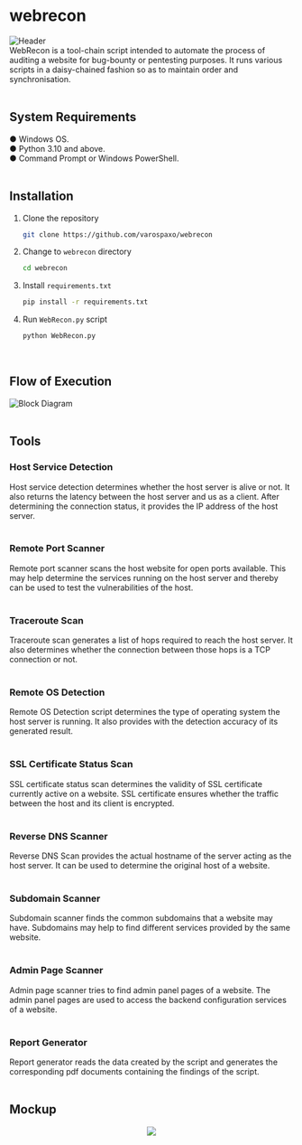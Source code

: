 # webrecon
![Header](https://github.com/varospaxo/webrecon/assets/64273563/678eadd7-c216-4101-9056-e431ac860b21)</br>
WebRecon is a tool-chain script intended to automate the process of auditing a website for bug-bounty or pentesting purposes. It runs various scripts in a daisy-chained fashion so as to maintain order and synchronisation.</br></br>
## System Requirements
&#9679; Windows OS.</br>
&#9679; Python 3.10 and above.</br>
&#9679; Command Prompt or Windows PowerShell.</br></br>
## Installation
1. Clone the repository
   ```sh
   git clone https://github.com/varospaxo/webrecon
   ```
2. Change to `webrecon` directory
   ```sh
   cd webrecon
   ```
3. Install `requirements.txt`
   ```sh
   pip install -r requirements.txt
   ```
5. Run `WebRecon.py` script
   ```sh
   python WebRecon.py
   ```
   </br>
## Flow of Execution
![Block Diagram](https://github.com/varospaxo/webrecon/assets/64273563/1af53da6-44a2-4b4e-b243-7d2affa238a3)
</br></br>

## Tools
### Host Service Detection
<!---![3](https://github.com/varospaxo/webrecon/assets/64273563/f668f569-5899-4c30-87ed-008f0464f85b)</br>-->
Host service detection determines whether the host server is alive or not. It also returns the latency between the host server and us as a client. After determining the connection status, it provides the IP address of the host server.</br></br>

### Remote Port Scanner
<!---![PortScanner](https://github.com/varospaxo/webrecon/assets/64273563/752e6e34-3708-490d-93a6-08f258572a5c)</br>-->
Remote port scanner scans the host website for open ports available. This may help determine the services running on the host server and thereby can be used to test the vulnerabilities of the host.</br></br>

### Traceroute Scan
<!---![5](https://github.com/varospaxo/webrecon/assets/64273563/1e3b8326-e543-40ff-abe6-7da8e4627b35)</br>-->
Traceroute scan generates a list of hops required to reach the host server. It also determines whether the connection between those hops is a TCP connection or not.</br></br>

### Remote OS Detection
<!---![6](https://github.com/varospaxo/webrecon/assets/64273563/e6e8f686-efdb-44c6-b87e-d8d4cd05edcd)</br>-->
Remote OS Detection script determines the type of operating system the host server is running. It also provides with the detection accuracy of its generated result.</br></br>

### SSL Certificate Status Scan
<!---![7](https://github.com/varospaxo/webrecon/assets/64273563/6e1a2af0-a2f9-4bf3-bfa6-a94c9fbf23f5)</br>-->
SSL certificate status scan determines the validity of SSL certificate currently active on a website. SSL certificate ensures whether the traffic between the host and its client is encrypted.</br></br>

### Reverse DNS Scanner
<!---![8](https://github.com/varospaxo/webrecon/assets/64273563/6701b788-a5b8-485d-bb0e-8173742cb926)</br>-->
Reverse DNS Scan provides the actual hostname of the server acting as the host server. It can be used to determine the original host of a website.</br></br>

### Subdomain Scanner
<!---![9](https://github.com/varospaxo/webrecon/assets/64273563/a9297f63-cf25-4977-958a-ce309bf0d8ef)</br>-->
Subdomain scanner finds the common subdomains that a website may have. Subdomains may help to find different services provided by the same website.</br></br>

### Admin Page Scanner
<!---![10](https://github.com/varospaxo/webrecon/assets/64273563/d240b3cf-66d9-4af0-b389-9f0ab7c508e1)</br>-->
Admin page scanner tries to find admin panel pages of a website. The admin panel pages are used to access the backend configuration services of a website.</br></br>

### Report Generator
<!---![12](https://github.com/varospaxo/webrecon/assets/64273563/97b8b9a4-17e8-47de-b7a0-5315489ab646)</br>-->
Report generator reads the data created by the script and generates the corresponding pdf documents containing the findings of the script.</br></br>

## Mockup
<p align="center"><img src="https://github.com/varospaxo/webrecon/assets/64273563/6e50b391-4e56-4954-a6fa-5f9c979e9b28"</img></p>


